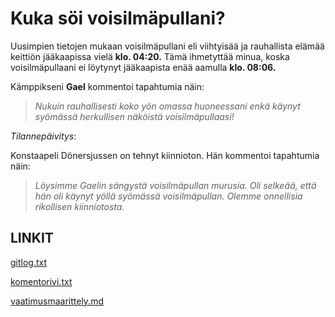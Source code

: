 # Kuka söi voisilmäpullani?

Uusimpien tietojen mukaan voisilmäpullani eli viihtyisää ja rauhallista elämää keittiön jääkaapissa vielä **klo. 04:20.** Tämä ihmetyttää minua, koska voisilmäpullaani ei löytynyt jääkaapista enää aamulla **klo. 08:06.** 

Kämppikseni **Gael** kommentoi tapahtumia näin:

> *Nukuin rauhallisesti koko yön omassa huoneessani enkä käynyt syömässä herkullisen näköistä voisilmäpullaasi!*

*Tilannepäivitys*:

Konstaapeli Dönersjussen on tehnyt kiinnioton. Hän kommentoi tapahtumia näin:

> *Löysimme Gaelin sängystä voisilmäpullan murusia. Oli selkeää, että hän oli käynyt yöllä syömässä voisilmäpullan. Olemme onnellisia rikollisen kiinniotosta.*

## **LINKIT** 

[gitlog.txt](https://github.com/nicolaskivimaki/ot-harjoitustyo2/blob/main/laskarit/viikko1/gitlog.txt)

[komentorivi.txt](https://github.com/nicolaskivimaki/ot-harjoitustyo2/blob/main/laskarit/viikko1/komentorivi.txt)

[vaatimusmaarittely.md](https://github.com/nicolaskivimaki/ot-harjoitustyo2/blob/main/dokumentaatio/vaatimusmaarittely.md)
